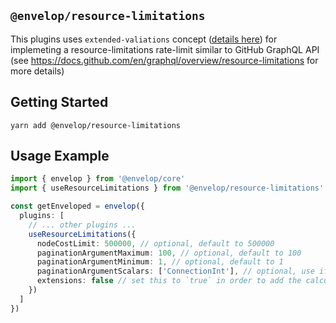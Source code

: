 ## `@envelop/resource-limitations`

This plugins uses `extended-valiations` concept ([details here](https://github.com/n1ru4l/envelop/tree/main/packages/plugins/extended-validation#envelopextended-validation)) for implemeting a resource-limitations rate-limit similar to GitHub GraphQL API (see https://docs.github.com/en/graphql/overview/resource-limitations for more details)

## Getting Started

```
yarn add @envelop/resource-limitations
```

## Usage Example

```ts
import { envelop } from '@envelop/core'
import { useResourceLimitations } from '@envelop/resource-limitations'

const getEnveloped = envelop({
  plugins: [
    // ... other plugins ...
    useResourceLimitations({
      nodeCostLimit: 500000, // optional, default to 500000
      paginationArgumentMaximum: 100, // optional, default to 100
      paginationArgumentMinimum: 1, // optional, default to 1
      paginationArgumentScalars: ['ConnectionInt'], // optional, use if connections use a different scalar type as the argument instead of `Int`
      extensions: false // set this to `true` in order to add the calculated const to the response of queries
    })
  ]
})
```
